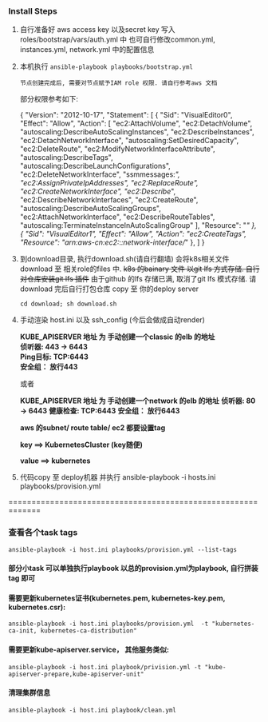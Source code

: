 ### Install Steps
1.  自行准备好 aws access key 以及secret key 写入 roles/bootstrap/vars/auth.yml 中
也可自行修改common.yml, instances.yml, network.yml 中的配置信息

2.  本机执行 `ansible-playbook playbooks/bootstrap.yml`

    `节点创建完成后, 需要对节点赋予IAM role 权限. 请自行参考aws 文档`
    
     部分权限参考如下:
     
    
    {
    "Version": "2012-10-17",
    "Statement": [
        {
            "Sid": "VisualEditor0",
            "Effect": "Allow",
            "Action": [
                "ec2:AttachVolume",
                "ec2:DetachVolume",
                "autoscaling:DescribeAutoScalingInstances",
                "ec2:DescribeInstances",
                "ec2:DetachNetworkInterface",
                "autoscaling:SetDesiredCapacity",
                "ec2:DeleteRoute",
                "ec2:ModifyNetworkInterfaceAttribute",
                "autoscaling:DescribeTags",
                "autoscaling:DescribeLaunchConfigurations",
                "ec2:DeleteNetworkInterface",
                "ssmmessages:*",
                "ec2:AssignPrivateIpAddresses",
                "ec2:ReplaceRoute",
                "ec2:CreateNetworkInterface",
                "ec2:Describe*",
                "ec2:DescribeNetworkInterfaces",
                "ec2:CreateRoute",
                "autoscaling:DescribeAutoScalingGroups",
                "ec2:AttachNetworkInterface",
                "ec2:DescribeRouteTables",
                "autoscaling:TerminateInstanceInAutoScalingGroup"
            ],
            "Resource": "*"
        },
        {
            "Sid": "VisualEditor1",
            "Effect": "Allow",
            "Action": "ec2:CreateTags",
            "Resource": "arn:aws-cn:ec2:*:*:network-interface/*"
        },
    ]
    }

    
       
3.  到download目录, 执行download.sh(请自行翻墙) 会将k8s相关文件download 至 相关role的files 中.
    ~~k8s 的bainary 文件 以git lfs 方式存储. 自行对仓库安装git lfs 插件~~
    由于github 的lfs 存储已满, 取消了git lfs 模式存储. 请download 完后自行打包仓库 copy 至 你的deploy server

    `cd download; sh download.sh`
      
4. 手动渲染 host.ini 以及 ssh_config (今后会做成自动render) 

    **KUBE_APISERVER 地址 为 手动创建一个classic 的elb 的地址**    
    **侦听器: 443 -> 6443**  
    **Ping目标: TCP:6443**   
    **安全组： 放行443**
    
    或者
    
    **KUBE_APISERVER 地址 为 手动创建一个network 的elb 的地址**
    **侦听器: 80 -> 6443**
    **健康检查: TCP:6443**
    **安全组： 放行6443**
    
   **aws 的subnet/ route table/ ec2 都要设置tag**
   
   **key    ==> KubernetesCluster (key随便)**
   
   **value  ==> kubernetes**
              
5. 代码copy 至 deploy机器 并执行
    ansible-playbook -i hosts.ini playbooks/provision.yml  

=============================================================
### 查看各个task tags
`ansible-playbook -i host.ini playbooks/provision.yml --list-tags`

#### 部分小task 可以单独执行playbook 以总的provision.yml为playbook, 自行拼装tag 即可

#### 需要更新kubernetes证书(kubernetes.pem, kubernetes-key.pem, kubernetes.csr):
    ansible-playbook -i host.ini playbooks/provision.yml  -t "kubernetes-ca-init, kubernetes-ca-distribution"
    
#### 需要更新kube-apiserver.service， 其他服务类似:
    ansible-playbook -i host.ini playbook/privision.yml -t "kube-apiserver-prepare,kube-apiserver-unit"
    
#### 清理集群信息
    ansible-playbook -i host.ini playbook/clean.yml    








